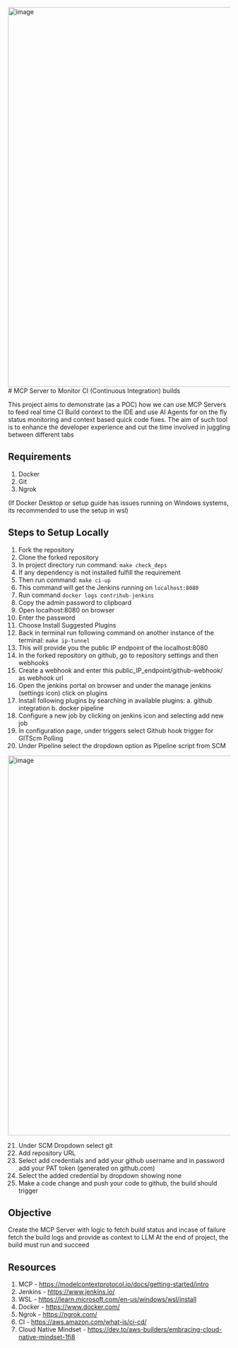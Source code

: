 <img width="1312" height="857" alt="image" src="https://github.com/user-attachments/assets/216c71b8-88c0-40d6-9c8b-6a6090b3cc70" /># MCP Server to Monitor CI (Continuous Integration) builds

This project aims to demonstrate (as a POC) how we can use MCP Servers to feed real time CI Build context to the IDE and use AI Agents for on the fly status monitoring and context based quick code fixes.
The aim of such tool is to enhance the developer experience and cut the time involved in juggling between different tabs

## Requirements 
  1. Docker
  2. Git
  3. Ngrok

(If Docker Desktop or setup guide has issues running on Windows systems, its recommended to use the setup in wsl)

## Steps to Setup Locally 

1. Fork the repository 
2. Clone the forked repository
3. In project directory run command: `make check_deps`
4. If any dependency is not installed fulfill the requirement
5. Then run command: `make ci-up`
6. This command will get the Jenkins running on  `localhost:8080`
7. Run command `docker logs contrihub-jenkins`
8. Copy the admin password to clipboard
9. Open localhost:8080 on browser
10. Enter the password
11. Choose Install Suggested Plugins
12. Back in terminal run following command on another instance of the terminal: `make ip-tunnel`
13. This will provide you the public IP endpoint of the localhost:8080
14. In the forked repository on github, go to repository settings and then webhooks
15. Create a webhook and enter this public_IP_endpoint/github-webhook/ as webhook url
16. Open the jenkins portal on browser and under the manage jenkins (settings icon) click on plugins
17. Install following plugins by searching in available plugins:
      a. github integration
      b. docker pipeline
18. Configure a new job by clicking on jenkins icon and selecting add new job
19. In configuration page, under triggers select Github hook trigger for GITScm Polling
20. Under Pipeline select the dropdown option as Pipeline script from SCM
<img width="1312" height="857" alt="image" src="https://github.com/user-attachments/assets/9eb88177-7615-4a1a-8070-4986ec4cb115" />

21. Under SCM Dropdown select git
22. Add repository URL
23. Select add credentials and add your github username and in password add your PAT token (generated on github.com)
24. Select the added credential by dropdown showing none
25. Make a code change and push your code to github, the build should trigger


## Objective 
Create the MCP Server with logic to fetch build status and incase of failure fetch the build logs and provide as context to LLM
At the end of project, the build must run and succeed 

## Resources
1. MCP - https://modelcontextprotocol.io/docs/getting-started/intro
2. Jenkins - https://www.jenkins.io/
3. WSL - https://learn.microsoft.com/en-us/windows/wsl/install
4. Docker - https://www.docker.com/
5. Ngrok - https://ngrok.com/
6. CI - https://aws.amazon.com/what-is/ci-cd/
7. Cloud Native Mindset - https://dev.to/aws-builders/embracing-cloud-native-mindset-1fi8
